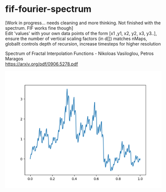 # fif-fourier-spectrum
[Work in progress... needs cleaning and more thinking. Not finished with the spectrum. FIF works fine though]  
Edit 'values' with your own data points of the form [x1 ,y1, x2, y2, x3, y3..], ensure the number of vertical scaling factors (in d[]) matches nMaps, globalIt controls depth of recursion, increase timesteps for higher resolution  

Spectrum of Fractal Interpolation Functions - Nikoloas Vasiloglou, Petros Maragos  
https://arxiv.org/pdf/0906.5278.pdf

![alt text](https://github.com/johnwinston/fif-fourier-spectrum/blob/master/fif%20pic.png)
